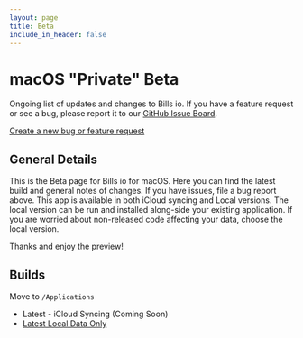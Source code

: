 ```yaml
---
layout: page
title: Beta
include_in_header: false
---
```


# macOS "Private" Beta

Ongoing list of updates and changes to Bills io. If you have a feature request or see a bug, please report it to our [GitHub Issue Board](https://github.com/studioember/billsio.app/issues).

[Create a new bug or feature request](https://github.com/studioember/billsio.app/issues/new)

## General Details

This is the Beta page for Bills io for macOS. Here you can find the latest build and general notes of changes. If you have issues, file a bug report above. This app is available in both iCloud syncing and Local versions. The local version can be run and installed along-side your existing application. If you are worried about non-released code affecting your data, choose the local version.

Thanks and enjoy the preview!

## Builds

Move to `/Applications`

- Latest - iCloud Syncing (Coming Soon)
- [Latest Local Data Only](https://f001.backblazeb2.com/file/Studio-Ember/applications/billsio/macOS/latest/local.zip)